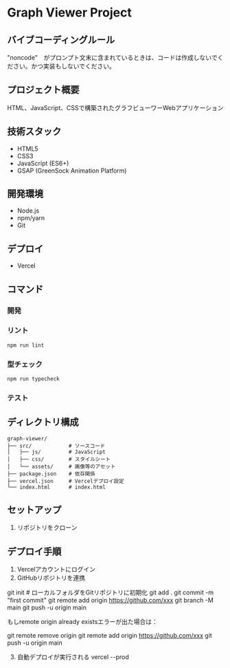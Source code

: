 # Graph Viewer Project

## バイブコーディングルール
"noncode"　がプロンプト文末に含まれているときは、コードは作成しないでください。かつ実装もしないでください。

## プロジェクト概要
HTML、JavaScript、CSSで構築されたグラフビューワーWebアプリケーション

## 技術スタック
- HTML5
- CSS3
- JavaScript (ES6+)
- GSAP (GreenSock Animation Platform)

## 開発環境
- Node.js
- npm/yarn
- Git

## デプロイ
- Vercel

## コマンド

### 開発

### リント
```bash
npm run lint
```

### 型チェック
```bash
npm run typecheck
```

### テスト

## ディレクトリ構成
```
graph-viewer/
├── src/            # ソースコード
│   ├── js/         # JavaScript
│   ├── css/        # スタイルシート
│   └── assets/     # 画像等のアセット
├── package.json    # 依存関係
├── vercel.json     # Vercelデプロイ設定
└── index.html      # index.html
```

## セットアップ
1. リポジトリをクローン

## デプロイ手順
1. Vercelアカウントにログイン
2. GitHubリポジトリを連携

git init  # ローカルフォルダをGitリポジトリに初期化
git add .
git commit -m "first commit"
git remote add origin https://github.com/xxx
git branch -M main
git push -u origin main

もしremote origin already existsエラーが出た場合は：

  git remote remove origin
  git remote add origin
  https://github.com/xxx
  git push -u origin main

3. 自動デプロイが実行される
vercel --prod

